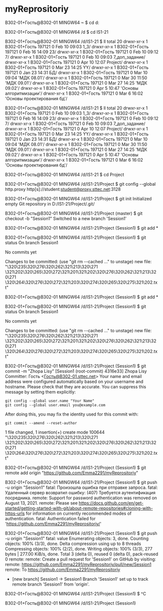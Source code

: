 # myReprositoriy

B302-01+Гость@B302-01 MINGW64 ~
$ cd d:

B302-01+Гость@B302-01 MINGW64 /d
$ cd IS1-21

B302-01+Гость@B302-01 MINGW64 /d/IS1-21
$ ll
total 20
drwxr-xr-x 1 B302-01+Гость 197121 0 Feb 10 09:03  1_3/
drwxr-xr-x 1 B302-01+Гость 197121 0 Feb 16 14:09  23/
drwxr-xr-x 1 B302-01+Гость 197121 0 Feb 10 09:12  7/
drwxr-xr-x 1 B302-01+Гость 197121 0 Feb 10 09:03  7_доп_задание/
drwxr-xr-x 1 B302-01+Гость 197121 0 Apr 10 12:07  Project/
drwxr-xr-x 1 B302-01+Гость 197121 0 Mar 23 14:25  YY/
drwxr-xr-x 1 B302-01+Гость 197121 0 Jan 23 14:31  БД/
drwxr-xr-x 1 B302-01+Гость 197121 0 Mar 10 09:04 'МДК 08.01'/
drwxr-xr-x 1 B302-01+Гость 197121 0 Mar 30 11:50 'МДК 09.01'/
drwxr-xr-x 1 B302-01+Гость 197121 0 Mar 27 14:25 'МДК 09.02'/
drwxr-xr-x 1 B302-01+Гость 197121 0 Apr  5 10:47 'Основы алгоритмизации'/
drwxr-xr-x 1 B302-01+Гость 197121 0 Mar  6 16:02 'Основы проектирования бд'/

B302-01+Гость@B302-01 MINGW64 /d/IS1-21
$ ll
total 20
drwxr-xr-x 1 B302-01+Гость 197121 0 Feb 10 09:03  1_3/
drwxr-xr-x 1 B302-01+Гость 197121 0 Feb 16 14:09  23/
drwxr-xr-x 1 B302-01+Гость 197121 0 Feb 10 09:12  7/
drwxr-xr-x 1 B302-01+Гость 197121 0 Feb 10 09:03  7_доп_задание/
drwxr-xr-x 1 B302-01+Гость 197121 0 Apr 10 12:07  Project/
drwxr-xr-x 1 B302-01+Гость 197121 0 Mar 23 14:25  YY/
drwxr-xr-x 1 B302-01+Гость 197121 0 Jan 23 14:31  БД/
drwxr-xr-x 1 B302-01+Гость 197121 0 Mar 10 09:04 'МДК 08.01'/
drwxr-xr-x 1 B302-01+Гость 197121 0 Mar 30 11:50 'МДК 09.01'/
drwxr-xr-x 1 B302-01+Гость 197121 0 Mar 27 14:25 'МДК 09.02'/
drwxr-xr-x 1 B302-01+Гость 197121 0 Apr  5 10:47 'Основы алгоритмизации'/
drwxr-xr-x 1 B302-01+Гость 197121 0 Mar  6 16:02 'Основы проектирования бд'/

B302-01+Гость@B302-01 MINGW64 /d/IS1-21
$ cd Project

B302-01+Гость@B302-01 MINGW64 /d/IS1-21/Project
$ git config --global http.proxy http[s]://student:student@proxy.sttec.net:3128

B302-01+Гость@B302-01 MINGW64 /d/IS1-21/Project
$ git init
Initialized empty Git repository in D:/IS1-21/Project/.git/

B302-01+Гость@B302-01 MINGW64 /d/IS1-21/Project (master)
$ git checkout -b "Session1"
Switched to a new branch 'Session1'

B302-01+Гость@B302-01 MINGW64 /d/IS1-21/Project (Session1)
$ git add *

B302-01+Гость@B302-01 MINGW64 /d/IS1-21/Project (Session1)
$ git status
On branch Session1

No commits yet

Changes to be committed:
  (use "git rm --cached <file>..." to unstage)
        new file:   "\320\235\320\276\320\262\321\213\320\271 \321\202\320\265\320\272\321\201\321\202\320\276\320\262\321\213\320\271 \320\264\320\276\320\272\321\203\320\274\320\265\320\275\321\202.txt"


B302-01+Гость@B302-01 MINGW64 /d/IS1-21/Project (Session1)
$ git add *

B302-01+Гость@B302-01 MINGW64 /d/IS1-21/Project (Session1)
$ git status
On branch Session1

No commits yet

Changes to be committed:
  (use "git rm --cached <file>..." to unstage)
        new file:   "\320\235\320\276\320\262\321\213\320\271 \321\202\320\265\320\272\321\201\321\202\320\276\320\262\321\213\320\271 \320\264\320\276\320\272\321\203\320\274\320\265\320\275\321\202.txt"


B302-01+Гость@B302-01 MINGW64 /d/IS1-21/Project (Session1)
$ git commit -m "Zhopa Lisy"
[Session1 (root-commit) 4316e33] Zhopa Lisy
 Committer: Гость <Гость@B302-01.sttec.net>
Your name and email address were configured automatically based
on your username and hostname. Please check that they are accurate.
You can suppress this message by setting them explicitly:

    git config --global user.name "Your Name"
    git config --global user.email you@example.com

After doing this, you may fix the identity used for this commit with:

    git commit --amend --reset-author

 1 file changed, 1 insertion(+)
 create mode 100644 "\320\235\320\276\320\262\321\213\320\271 \321\202\320\265\320\272\321\201\321\202\320\276\320\262\321\213\320\271 \320\264\320\276\320\272\321\203\320\274\320\265\320\275\321\202.txt"

B302-01+Гость@B302-01 MINGW64 /d/IS1-21/Project (Session1)
$ git remote add origin "https://github.com/Emma2291/myReprositoriy"

B302-01+Гость@B302-01 MINGW64 /d/IS1-21/Project (Session1)
$ git push -u origin "Session1"
fatal: Произошла ошибка при отправке запроса.
fatal: Удаленный сервер возвратил ошибку: (407) Требуется аутентификация посредника.
remote: Support for password authentication was removed on August 13, 2021.
remote: Please see https://docs.github.com/en/get-started/getting-started-with-git/about-remote-repositories#cloning-with-https-urls for information on currently recommended modes of authentication.
fatal: Authentication failed for 'https://github.com/Emma2291/myReprositoriy/'

B302-01+Гость@B302-01 MINGW64 /d/IS1-21/Project (Session1)
$ git push -u origin "Session1"
fatal: value
Enumerating objects: 3, done.
Counting objects: 100% (3/3), done.
Delta compression using up to 8 threads
Compressing objects: 100% (2/2), done.
Writing objects: 100% (3/3), 277 bytes | 277.00 KiB/s, done.
Total 3 (delta 0), reused 0 (delta 0), pack-reused 0
remote:
remote: Create a pull request for 'Session1' on GitHub by visiting:
remote:      https://github.com/Emma2291/myReprositoriy/pull/new/Session1
remote:
To https://github.com/Emma2291/myReprositoriy
 * [new branch]      Session1 -> Session1
Branch 'Session1' set up to track remote branch 'Session1' from 'origin'.

B302-01+Гость@B302-01 MINGW64 /d/IS1-21/Project (Session1)
$ ^C

B302-01+Гость@B302-01 MINGW64 /d/IS1-21/Project (Session1)
